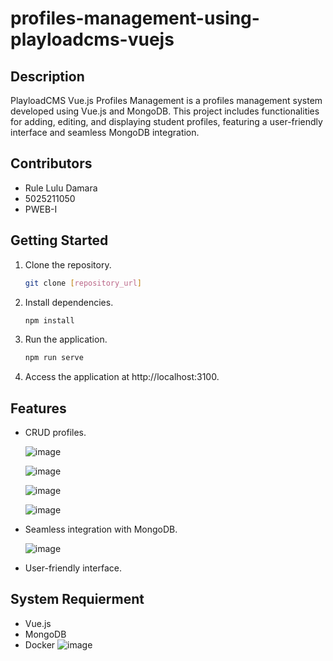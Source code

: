 # profiles-management-using-playloadcms-vuejs

## Description

PlayloadCMS Vue.js Profiles Management is a profiles management system developed using Vue.js and MongoDB. This project includes functionalities for adding, editing, and displaying student profiles, featuring a user-friendly interface and seamless MongoDB integration.

## Contributors

- Rule Lulu Damara
- 5025211050
- PWEB-I

## Getting Started

1. Clone the repository.

   ```bash
   git clone [repository_url]
   ```
2. Install dependencies.
   ```bash
   npm install
   ```
3. Run the application.
   ```bash
   npm run serve
   ```
4. Access the application at http://localhost:3100.

## Features
- CRUD profiles.
  
  ![image](https://github.com/RuleLuluDamara/profiles-management-using-playloadcms-vuejs/assets/105763198/d22894a5-e987-455d-81c4-91d041c0e27f)

  ![image](https://github.com/RuleLuluDamara/profiles-management-using-playloadcms-vuejs/assets/105763198/9735f620-e52c-4246-8c83-6f7bea2c8a11)

  ![image](https://github.com/RuleLuluDamara/profiles-management-using-playloadcms-vuejs/assets/105763198/137101ea-542d-40e3-8ad2-aeec868c8238)

  ![image](https://github.com/RuleLuluDamara/profiles-management-using-playloadcms-vuejs/assets/105763198/01fcb4ee-d4db-4f60-abf7-e7147eaa6d3a)

- Seamless integration with MongoDB.

  ![image](https://github.com/RuleLuluDamara/profiles-management-using-playloadcms-vuejs/assets/105763198/34518750-516d-4427-b2ac-bd0ccb63ed2f)

- User-friendly interface.

  
## System Requierment
- Vue.js
- MongoDB
- Docker
![image](https://github.com/RuleLuluDamara/profiles-management-using-playloadcms-vuejs/assets/105763198/87c13e1f-40aa-4412-8e9d-7906b368a98f)


